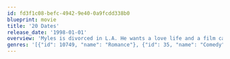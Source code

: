 ```yaml
---
id: fd3f1c08-befc-4942-9e40-0a9fcdd338b0
blueprint: movie
title: '20 Dates'
release_date: '1998-01-01'
overview: 'Myles is divorced in L.A. He wants a love life and a film career. So he decides to go on 20 dates and find true love in front of a camera, making his first feature. His patient agent, Richard, finds a $60,000 investor, the shadowy Elie. Myles starts his search, sometimes telling his date she''s being filmed, sometimes not. Elie wants sex and titillation, Myles wants it "real." Myles regularly talks with his old film teacher, Robert McKee, who wonders if love is possible in modern life. Half-way through the 20 dates, Myles meets Elisabeth; she''s everything he desires and she likes him. Can he finish the 20 dates, satisfy Elie, and complete his film without losing Elisabeth?'
genres: '[{"id": 10749, "name": "Romance"}, {"id": 35, "name": "Comedy"}]'
---
```

